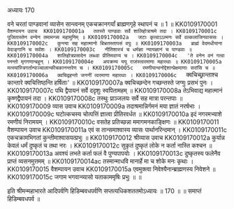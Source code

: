 अध्यायः 170

वने चरतां पाण्डवानां व्यासेन सान्त्वनम् एकचक्रानगर्यां ब्राह्मणगृहे स्थापनं च ॥ 1 ॥
KK0109170001	`वैशम्पायन उवाच 
KK0109170001a	ततस्ते पाण्डवाः सर्वे शालिहोत्राश्रमे तदा ।
KK0109170001c	पूजितास्तेन वन्येन तमामन्त्र्य महामुनिम् ॥
KK0109170002a	जटाः कृत्वाऽऽत्मनः सर्वे वल्कलाजिनवाससः ।
KK0109170002c	कुन्त्या सह महात्मानो बिभ्रतस्तापसं वपुः ॥
KK0109170003a	ब्राह्मं वेदमधीयाना वेदाङ्गानि च सर्वशः ।
KK0109170003c	नीतिशास्त्रं च धर्मज्ञा न्यायज्ञानं च पाण्डवाः ॥
KK0109170004a	शालिहोत्रप्रसादेन लब्ध्वा प्रीतिमवाप्य च ।
KK0109170004c	'ते वनेन वनं गत्वा घ्नन्तो मृगगणान्बहून् ।
KK0109170004e	अपक्रम्य ययू राजंस्त्वरमाणा महारथाः ॥
KK0109170005a	मत्स्यांस्त्रिगर्तान्पाञ्चालान्कीचकानन्तरेण च ।
KK0109170005c	रमणीयान्वनोद्देशान्प्रेक्षमाणाः सरांसि च ॥
KK0109170006a	क्वचिद्वहन्तो जननीं त्वरमाणा महारथाः ।
KK0109170006c	`क्वचिच्छ्रान्ताश्च कान्तारे क्वचित्तिष्ठन्ति हर्षिताः' ॥
KK0109170007a	क्वचिच्छन्देन गच्छन्तस्ते जग्मुः प्रसभं पुनः ।
KK0109170007c	पथि द्वैपायनं सर्वे ददृशुः स्वपितामहम् ॥
KK0109170008a	तेऽभिवाद्य महात्मानं कृष्णद्वैपायनं तदा ।
KK0109170008c	तस्थुः प्राञ्जलयः सर्वे सह मात्रा परन्तपाः ॥
KK0109170009	व्यास उवाच 
KK0109170009a	तदाश्रमान्निर्गमनं मया ज्ञातं नरर्षभाः ।
KK0109170009c	घटोत्कचस्य चोत्पत्तिं ज्ञात्वा प्रीतिरवर्धत ॥
KK0109170010a	इदं नगरमभ्याशे रमणीयं निरामयम् ।
KK0109170010c	वसतेह प्रतिच्छन्ना ममागमनकाङ्क्षिणः ॥
KK0109170011	वैशम्पायन उवाच 
KK0109170011a	एवं स तान्समाश्वास्य व्यासः पार्थानरिन्दमान् ।
KK0109170011c	एकचक्रामभिगतां कुन्तीमाश्वासयत्प्रभुः ॥
KK0109170012	श्रीव्यास उवाच 
KK0109170012a	कुर्यान्न केवलं धर्मं दुष्कृतं च तथा नरः ।
KK0109170012c	सुकृतं दुष्कृतं लोके न कर्ता नास्ति कश्चन ॥
KK0109170013a	अवश्यं लभते कर्ता फलं वै पुण्यपापयोः ।
KK0109170013c	दुष्कृतस्य फलेनैव प्राप्तं व्यसनमुत्तमम् ॥
KK0109170014ac	तस्मान्माधवि मानार्हे मा च शोके मनः कृथाः ।
KK0109170015	वैशम्पायन उवाच 
KK0109170015a	एवमुक्त्वा निवेश्यैनान्ब्राह्मणस्य निवेशने ॥
KK0109170015c	जगाम भगवान्व्यासो यताकाममृषिः प्रभुः ॥ ॥

इति श्रीमन्महाभारते आदिपर्वणि हिडिम्बवधपर्वणि सप्तत्यधिकशततमोऽध्यायः ॥ 170 ॥ ॥ समाप्तं हिडिम्बवधपर्व ॥
